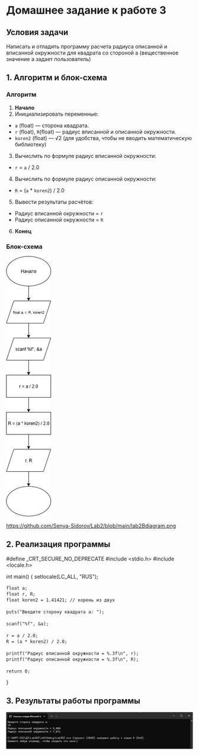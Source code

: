 # Домашнее задание к работе 3
## Условия задачи
Написать и отладить программу расчета радиуса описанной и вписанной окружности для квадрата со стороной a (вещественное значение a задает пользователь)

## 1. Алгоритм и блок-схема

### Алгоритм
1. **Начало**
2. Инициализировать переменные:
- `a` (float) — сторона квадрата.
- `r` (float), `R`(float) — радиус вписанной и описанной окружности.
- `koren2` (float) — √2 (для удобства, чтобы не вводить математическую библиотеку)
3. Вычислить по формуле радиус вписанной окружности:
- `r` = `a` / 2.0
4. Вычислить по формуле радиус описанной окружности:
- `R` = (`a` * `koren2`) / 2.0
5. Вывести результаты расчётов:
- Радиус вписанной окружности = `r`
- Радиус описанной окружности = `R`
6. **Конец**
  
### Блок-схема
![Блок-схема алгоритма](Lab3DZdiagram.png)

https://github.com/Senya-Sidorov/Lab2/blob/main/lab2Bdiagram.png

## 2. Реализация программы

#define _CRT_SECURE_NO_DEPRECATE
#include <stdio.h>
#include <locale.h>

int main()
{
	setlocale(LC_ALL, "RUS");

	float a;
	float r, R;
	float koren2 = 1.41421; // корень из двух

	puts("Введите сторону квадрата a: ");

	scanf("%f", &a);

	r = a / 2.0;
	R = (a * koren2) / 2.0;

	printf("Радиус вписанной окружности = %.3f\n", r);
	printf("Радиус описанной окружности = %.3f\n", R);

	return 0;
}

## 3. Результаты работы программы

![result](Lab3DZresult.png)


